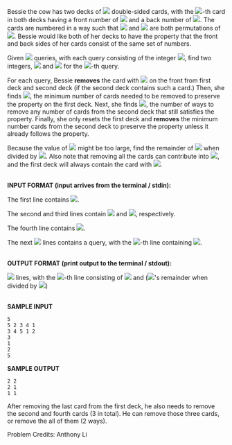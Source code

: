 Bessie the cow has two decks of ![](https://latex.codecogs.com/svg.image?N&space;(1&space;\leq&space;N&space;\leq&space;10^5)) double-sided cards, with the ![](https://latex.codecogs.com/svg.image?i)-th card in both decks having a front number of ![](https://latex.codecogs.com/svg.image?f_i) and a back number of ![](https://latex.codecogs.com/svg.image?b_i). The cards are numbered in a way such that ![](https://latex.codecogs.com/svg.image?f) and ![](https://latex.codecogs.com/svg.image?b) are both permutations of ![](https://latex.codecogs.com/svg.image?1,2,...,N). Bessie would like both of her decks to have the property that the front and back sides of her cards consist of the same set of numbers. 

Given ![](https://latex.codecogs.com/svg.image?Q) queries, with each query consisting of the integer ![](https://latex.codecogs.com/svg.image?r_i&space;(1&space;\leq&space;r_i&space;\leq&space;N)), find two integers, ![](https://latex.codecogs.com/svg.image?x_i) and ![](https://latex.codecogs.com/svg.image?y_i) for the ![](https://latex.codecogs.com/svg.image?i)-th query. 

For each query, Bessie **removes** the card with ![](https://latex.codecogs.com/svg.image?r_i) on the front from first deck and second deck (if the second deck contains such a card.) Then, she finds ![](https://latex.codecogs.com/svg.image?x_i), the minimum number of cards needed to be removed to preserve the property on the first deck. Next, she finds ![](https://latex.codecogs.com/svg.image?y_i), the number of ways to remove any number of cards from the second deck that still satisfies the property. Finally, she only resets the first deck and **removes** the minimum number cards from the second deck to preserve the property unless it already follows the property.

Because the value of ![](https://latex.codecogs.com/svg.image?y_i) might be too large, find the remainder of ![](https://latex.codecogs.com/svg.image?y_i) when divided by ![](https://latex.codecogs.com/svg.image?10^9+7). Also note that removing all the cards can contribute into ![](https://latex.codecogs.com/svg.image?y_i), and the first deck will always contain the card with ![](https://latex.codecogs.com/svg.image?r_i).
<br></br>

**INPUT FORMAT (input arrives from the terminal / stdin):**

The first line contains ![](https://latex.codecogs.com/svg.image?N).

The second and third lines contain ![](https://latex.codecogs.com/svg.image?f) and ![](https://latex.codecogs.com/svg.image?b), respectively.

The fourth line contains ![](https://latex.codecogs.com/svg.image?Q).

The next ![](https://latex.codecogs.com/svg.image?Q) lines contains a query, with the ![](https://latex.codecogs.com/svg.image?i)-th line containing ![](https://latex.codecogs.com/svg.image?r_i).
<br></br>

**OUTPUT FORMAT (print output to the terminal / stdout):**

![](https://latex.codecogs.com/svg.image?Q) lines, with the ![](https://latex.codecogs.com/svg.image?i)-th line consisting of ![](https://latex.codecogs.com/svg.image?x_i) and (![](https://latex.codecogs.com/svg.image?y_i)'s remainder when divided by ![](https://latex.codecogs.com/svg.image?10^9+7))
<br></br>

**SAMPLE INPUT**
```
5
5 2 3 4 1
3 4 5 1 2
3
1
2
5
```

**SAMPLE OUTPUT**
```
2 2
2 1
1 1
```

After removing the last card from the first deck, he also needs to remove the second and fourth cards (3 in total). He can remove those three cards, or remove the all of them (2 ways).

Problem Credits: Anthony Li
